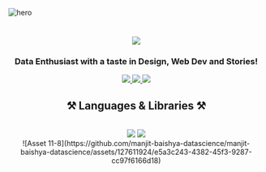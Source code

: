 <!-- Hero Image -->
<!-- ![Asset 6](https://github.com/manjit-baishya-2023/manjit-baishya-2023/assets/127611924/8dbf6475-c48a-4f75-a284-165b0a624209) -->

![hero](https://github.com/manjit-baishya-datascience/manjit-baishya-datascience/assets/127611924/056fc8c1-eaf3-4735-ae90-c1f2295607e3)

<!-- Greeting Message -->
<h1 align="center">
    <img src="https://readme-typing-svg.herokuapp.com/?font=Righteous&size=35&center=true&vCenter=true&width=500&height=70&duration=3500&lines=Hello!+👋;+I'm+Manjit!;+Welcome+to+my+profile.🙏" />
</h1>

<!-- Subtitle -->
<h3 align="center">Data Enthusiast with a taste in Design, Web Dev and Stories!</h3>

<!-- Social Profiles -->
<div align="center"> 
  <a href="mailto:manjitbaishya01@gmail.com">
    <img src=https://img.shields.io/badge/Gmail-D14836?style=for-the-badge&logo=gmail&logoColor=white target="_blank"/>
  </a>
  <a href="https://www.linkedin.com/in/reach-manjit-here" target="_blank">
    <img src="https://img.shields.io/badge/LinkedIn-0077B5?style=for-the-badge&logo=linkedin&logoColor=white" target="_blank" />
  </a>
  <a href="https://manjit-baishya-2023" target="_blank">
     <img src=https://img.shields.io/badge/Medium-12100E?style=for-the-badge&logo=medium&logoColor=white target="_blank" /> 
  </a>
</div>

<!-- Languages and Libraries -->
<h2 align="center">⚒️ Languages & Libraries ⚒️</h2>
<br/>
<div align="center">
    <img src="https://skillicons.dev/icons?i=python,r,mysql" />
    <img src="https://skillicons.dev/icons?i=pytorch,tensorflow" /><br>
</div>

<div align="center">
    ![Asset 11-8](https://github.com/manjit-baishya-datascience/manjit-baishya-datascience/assets/127611924/e5a3c243-4382-45f3-9287-cc97f6166d18)

</div>
